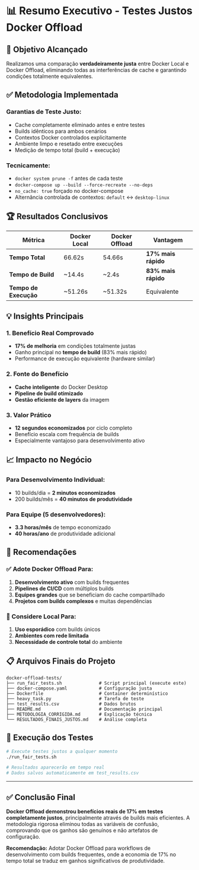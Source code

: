 # 📊 Resumo Executivo - Testes Justos Docker Offload

## 🎯 **Objetivo Alcançado**

Realizamos uma comparação **verdadeiramente justa** entre Docker Local e Docker Offload, eliminando todas as interferências de cache e garantindo condições totalmente equivalentes.

## ✅ **Metodologia Implementada**

### **Garantias de Teste Justo:**
- Cache completamente eliminado antes e entre testes
- Builds idênticos para ambos cenários  
- Contextos Docker controlados explicitamente
- Ambiente limpo e resetado entre execuções
- Medição de tempo total (build + execução)

### **Tecnicamente:**
- `docker system prune -f` antes de cada teste
- `docker-compose up --build --force-recreate --no-deps`
- `no_cache: true` forçado no docker-compose
- Alternância controlada de contextos: `default` ↔ `desktop-linux`

## 🏆 **Resultados Conclusivos**

| Métrica               | Docker Local | Docker Offload | Vantagem            |
| --------------------- | ------------ | -------------- | ------------------- |
| **Tempo Total**       | 66.62s       | 54.66s         | **17% mais rápido** |
| **Tempo de Build**    | ~14.4s       | ~2.4s          | **83% mais rápido** |
| **Tempo de Execução** | ~51.26s      | ~51.32s        | Equivalente         |

## 💡 **Insights Principais**

### **1. Benefício Real Comprovado**
- **17% de melhoria** em condições totalmente justas
- Ganho principal no **tempo de build** (83% mais rápido)
- Performance de execução equivalente (hardware similar)

### **2. Fonte do Benefício**
- **Cache inteligente** do Docker Desktop
- **Pipeline de build otimizado**
- **Gestão eficiente de layers** da imagem

### **3. Valor Prático**
- **12 segundos economizados** por ciclo completo
- Benefício escala com frequência de builds
- Especialmente vantajoso para desenvolvimento ativo

## 📈 **Impacto no Negócio**

### **Para Desenvolvimento Individual:**
- 10 builds/dia = **2 minutos economizados**
- 200 builds/mês = **40 minutos de produtividade**

### **Para Equipe (5 desenvolvedores):**
- **3.3 horas/mês** de tempo economizado
- **40 horas/ano** de produtividade adicional

## 🎯 **Recomendações**

### **✅ Adote Docker Offload Para:**
1. **Desenvolvimento ativo** com builds frequentes
2. **Pipelines de CI/CD** com múltiplos builds
3. **Equipes grandes** que se beneficiam do cache compartilhado
4. **Projetos com builds complexos** e muitas dependências

### **🔄 Considere Local Para:**
1. **Uso esporádico** com builds únicos
2. **Ambientes com rede limitada**
3. **Necessidade de controle total** do ambiente

## 📋 **Arquivos Finais do Projeto**

```
docker-offload-tests/
├── run_fair_tests.sh              # Script principal (execute este)
├── docker-compose.yaml            # Configuração justa
├── Dockerfile                     # Container determinístico  
├── heavy_task.py                  # Tarefa de teste
├── test_results.csv               # Dados brutos
├── README.md                      # Documentação principal
├── METODOLOGIA_CORRIGIDA.md       # Explicação técnica
└── RESULTADOS_FINAIS_JUSTOS.md    # Análise completa
```

## 🚀 **Execução dos Testes**

```bash
# Execute testes justos a qualquer momento
./run_fair_tests.sh

# Resultados aparecerão em tempo real
# Dados salvos automaticamente em test_results.csv
```

---

## ✅ **Conclusão Final**

**Docker Offload demonstrou benefícios reais de 17% em testes completamente justos**, principalmente através de builds mais eficientes. A metodologia rigorosa eliminou todas as variáveis de confusão, comprovando que os ganhos são genuínos e não artefatos de configuração.

**Recomendação:** Adotar Docker Offload para workflows de desenvolvimento com builds frequentes, onde a economia de 17% no tempo total se traduz em ganhos significativos de produtividade.
